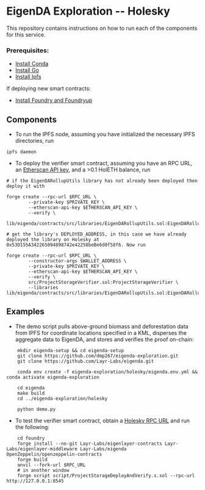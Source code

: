 # EigenDA Exploration -- Holesky
This repository contains instructions on how to run each of the components for this service.


### Prerequisites:
* [Install Conda](https://docs.anaconda.com/free/distro-or-miniconda/)
* [Install Go](https://go.dev/doc/install)
* [Install Ipfs](https://docs.ipfs.tech/install/command-line/#install-official-binary-distributions)

If deploying new smart contracts:
<!-- * [Install npm](https://github.com/nvm-sh/nvm?tab=readme-ov-file#installing-and-updating)
* [Install Hardhat](https://hardhat.org/hardhat-runner/docs/getting-started#installation) -->
* [Install Foundry and Foundryup](https://book.getfoundry.sh/getting-started/installation)

## Components
* To run the IPFS node, assuming you have initialized the necessary IPFS directories, run
```
ipfs daemon
```
<!-- * To run the main app, assuming you have activated the Conda environment above, run
```
python app.py
``` -->
* To deploy the verifier smart contract, assuming you have an RPC URL, an [Etherscan API key](https://etherscan.io/), and a >0.1 HolETH balance, run
```
# if the EigenDARollupUtils library has not already been deployed then deploy it with

forge create --rpc-url $RPC_URL \
        --private-key $PRIVATE_KEY \
        --etherscan-api-key $ETHERSCAN_API_KEY \
        --verify \
        lib/eigenda/contracts/src/libraries/EigenDARollupUtils.sol:EigenDARollupUtils

# get the library's DEPLOYED_ADDRESS, in this case we have already deployed the library on Holesky at 0x53D155A342265094898742e42258beBe6d0f58f6. Now run

forge create --rpc-url $RPC_URL \
        --constructor-args $WALLET_ADDRESS \
        --private-key $PRIVATE_KEY \
        --etherscan-api-key $ETHERSCAN_API_KEY \
        --verify \
        src/ProjectStorageVerifier.sol:ProjectStorageVerifier \
        --libraries lib/eigenda/contracts/src/libraries/EigenDARollupUtils.sol:EigenDARollupUtils:$DEPLOYED_ADDRESS
```

## Examples
* The demo script pulls above-ground biomass and deforestation data from IPFS for coordinate locations specified in a KML, disperses the aggregate data to EigenDA, and stores and verifies the proof on-chain:
```
    mkdir eigenda-setup && cd eigenda-setup
    git clone https://github.com/dmp267/eigenda-exploration.git
    git clone https://github.com/Layr-Labs/eigenda.git

    conda env create -f eigenda-exploration/holesky/eigenda.env.yml && conda activate eigenda-exploration

    cd eigenda
    make build
    cd ../eigenda-exploration/holesky

    python demo.py
```
* To test the verifier smart contract, obtain a [Holesky RPC URL](https://chainlist.org/chain/17000) and run the following:
```
    cd foundry
    forge install --no-git Layr-Labs/eigenlayer-contracts Layr-Labs/eigenlayer-middleware Layr-Labs/eigenda OpenZeppelin/openzeppelin-contracts
    forge build
    anvil --fork-url $RPC_URL
    # in another window
    forge script script/ProjectStorageDeployAndVerify.s.sol --rpc-url http://127.0.0.1:8545
```
